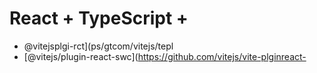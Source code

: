 # React + TypeScript + 

- @vitejsplgi-rct](ps/gtcom/vitejs/tepl
- [@vitejs/plugin-react-swc](https://github.com/vitejs/vite-plginreact-

